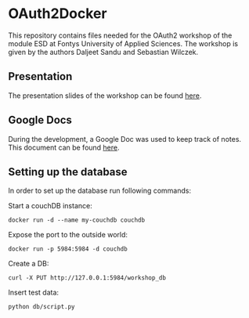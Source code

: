 # OAuth2Docker

This repository contains files needed for the OAuth2 workshop of the module ESD at Fontys University of Applied Sciences. The workshop is given by the authors Daljeet Sandu and Sebastian Wilczek.

## Presentation

The presentation slides of the workshop can be found [here](https://slides.com/sebastianwilczek/oauth2/).

## Google Docs

During the development, a Google Doc was used to keep track of notes. This document can be found [here](https://docs.google.com/document/d/1wqRp_c1P0pdBKGCJCySyA2t6uORjo3C_Df39R8IapGo/edit).

## Setting up the database

In order to set up the database run following commands:

Start a couchDB instance:
```
docker run -d --name my-couchdb couchdb
```

Expose the port to the outside world:
```
docker run -p 5984:5984 -d couchdb
```

Create a DB:
```
curl -X PUT http://127.0.0.1:5984/workshop_db
```

Insert test data:
```
python db/script.py
```

